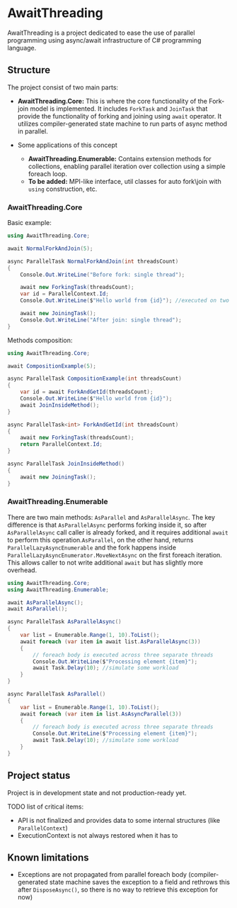# AwaitThreading

AwaitThreading is a project dedicated to ease the use of parallel programming using async/await infrastructure of C# programming language.

## Structure
The project consist of two main parts:

- **AwaitThreading.Core:**  This is where the core functionality of the Fork-join model is implemented. It includes `ForkTask` and `JoinTask` that provide the functionality of forking and joining using `await` operator. It utilizes compiler-generated state machine to run parts of async method in parallel. 

- Some applications of this concept
  - **AwaitThreading.Enumerable:** Contains extension methods for collections, enabling parallel iteration over collection using a simple foreach loop.
  - **To be added:** MPI-like interface, util classes for auto fork\join with `using` construction, etc.

### AwaitThreading.Core

Basic example:
```csharp
using AwaitThreading.Core;

await NormalForkAndJoin(5);

async ParallelTask NormalForkAndJoin(int threadsCount)
{
    Console.Out.WriteLine("Before fork: single thread");

    await new ForkingTask(threadsCount);
    var id = ParallelContext.Id;
    Console.Out.WriteLine($"Hello world from {id}"); //executed on two different threads

    await new JoiningTask();
    Console.Out.WriteLine("After join: single thread");
}
```

Methods composition:
```csharp
using AwaitThreading.Core;

await CompositionExample(5);

async ParallelTask CompositionExample(int threadsCount)
{
    var id = await ForkAndGetId(threadsCount);
    Console.Out.WriteLine($"Hello world from {id}");
    await JoinInsideMethod();
}

async ParallelTask<int> ForkAndGetId(int threadsCount)
{
    await new ForkingTask(threadsCount);
    return ParallelContext.Id;
}

async ParallelTask JoinInsideMethod()
{
    await new JoiningTask();
}
```

### AwaitThreading.Enumerable

There are two main methods: `AsParallel` and `AsParallelAsync`. The key difference is that `AsParallelAsync` performs forking inside it, so after `AsParallelAsync` call caller is already forked, and it requires additional `await` to perform this operation.`AsParallel`, on the other hand, returns `ParallelLazyAsyncEnumerable` and the fork happens inside `ParallelLazyAsyncEnumerator.MoveNextAsync` on the first foreach iteration. This allows caller to not write additional `await` but has slightly more overhead.
```csharp
using AwaitThreading.Core;
using AwaitThreading.Enumerable;

await AsParallelAsync();
await AsParallel();

async ParallelTask AsParallelAsync()
{
    var list = Enumerable.Range(1, 10).ToList();
    await foreach (var item in await list.AsParallelAsync(3))
    {
        // foreach body is executed across three separate threads
        Console.Out.WriteLine($"Processing element {item}");
        await Task.Delay(10); //simulate some workload
    }
}

async ParallelTask AsParallel()
{
    var list = Enumerable.Range(1, 10).ToList();
    await foreach (var item in list.AsAsyncParallel(3))
    {
        // foreach body is executed across three separate threads
        Console.Out.WriteLine($"Processing element {item}");
        await Task.Delay(10); //simulate some workload
    }
}
```

## Project status
Project is in development state and not production-ready yet.

TODO list of critical items:
- API is not finalized and provides data to some internal structures (like `ParallelContext`)
- ExecutionContext is not always restored when it has to

## Known limitations
- Exceptions are not propagated from parallel foreach body (compiler-generated state machine saves the exception to a field and rethrows this after `DisposeAsync()`, so there is no way to retrieve this exception for now)